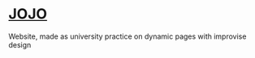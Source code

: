 # [JOJO](https://shalhoo.github.io/JOJO/ "JOJO")
Website, made as university practice on dynamic pages with improvise design
